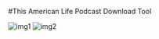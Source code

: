 #This American Life Podcast Download Tool

![img1](http://imgur.com/VygWaDe")
![img2](http://imgur.com/09NRfrk")
